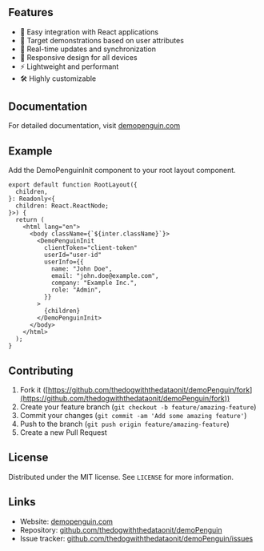 #

## Features

- 🚀 Easy integration with React applications
- 🎯 Target demonstrations based on user attributes
- 🔄 Real-time updates and synchronization
- 📱 Responsive design for all devices
- ⚡ Lightweight and performant
- 🛠️ Highly customizable

## Documentation

For detailed documentation, visit [demopenguin.com](https://demopenguin.com)

## Example
Add the DemoPenguinInit component to your root layout component.

```tsx
export default function RootLayout({
  children,
}: Readonly<{
  children: React.ReactNode;
}>) {
  return (
    <html lang="en">
      <body className={`${inter.className}`}>
        <DemoPenguinInit 
          clientToken="client-token"
          userId="user-id"
          userInfo={{
            name: "John Doe",
            email: "john.doe@example.com",
            company: "Example Inc.",
            role: "Admin",
          }}
        >
          {children}
        </DemoPenguinInit>
      </body>
    </html>
  );
}
```

## Contributing

1. Fork it ([https://github.com/thedogwiththedataonit/demoPenguin/fork](https://github.com/thedogwiththedataonit/demoPenguin/fork))
2. Create your feature branch (`git checkout -b feature/amazing-feature`)
3. Commit your changes (`git commit -am 'Add some amazing feature'`)
4. Push to the branch (`git push origin feature/amazing-feature`)
5. Create a new Pull Request

## License

Distributed under the MIT license. See `LICENSE` for more information.

## Links

- Website: [demopenguin.com](https://demopenguin.com)
- Repository: [github.com/thedogwiththedataonit/demoPenguin](https://github.com/thedogwiththedataonit/demoPenguin)
- Issue tracker: [github.com/thedogwiththedataonit/demoPenguin/issues](https://github.com/thedogwiththedataonit/demoPenguin/issues)

[npm-image]: https://demopenguin.com/penguin-walking.gif
[npm-url]: https://npmjs.org/package/demo-penguin
[npm-downloads]: https://img.shields.io/npm/dm/demo-penguin.svg?style=flat-square

